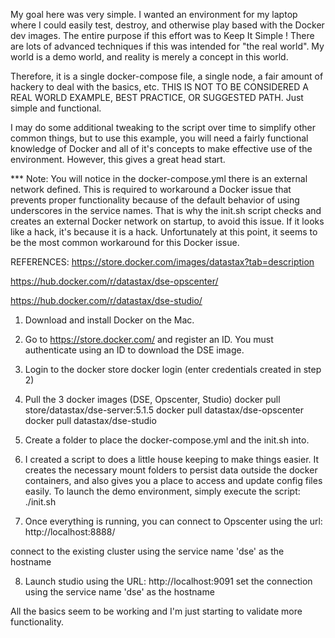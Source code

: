 My goal here was very simple.  I wanted an environment for my laptop where I could easily test, destroy, and otherwise play based with the Docker dev images.  The entire purpose if this effort was to Keep It Simple !  There are lots of advanced techniques if this was intended for "the real world".  My world is a demo world, and reality is merely a concept in this world.

Therefore, it is a single docker-compose file, a single node, a fair amount of hackery to deal with the basics, etc.  THIS IS NOT TO BE CONSIDERED A REAL WORLD EXAMPLE, BEST PRACTICE, OR SUGGESTED PATH.  Just simple and functional.

I may do some additional tweaking to the script over time to simplify other common things, but to use this example, you will need a fairly functional knowledge of Docker and all of it's concepts to make effective use of the environment.  However, this gives a great head start.

*** Note:  You will notice in the docker-compose.yml there is an external network defined.  This is required to workaround a Docker issue that prevents proper functionality because of the default behavior of using underscores in the service names.  That is why the init.sh script checks and creates an external Docker network on startup, to avoid this issue.  If it looks like a hack, it's because it is a hack.  Unfortunately at this point, it seems to be the most common workaround for this Docker issue.

REFERENCES:
https://store.docker.com/images/datastax?tab=description

https://hub.docker.com/r/datastax/dse-opscenter/

https://hub.docker.com/r/datastax/dse-studio/


1) Download and install Docker on the Mac.
2) Go to https://store.docker.com/ and register an ID.  You must authenticate using an ID to download the DSE image.
3) Login to the docker store
	docker login
        (enter credentials created in step 2)
4) Pull the 3 docker images (DSE, Opscenter, Studio)
	docker pull store/datastax/dse-server:5.1.5
        docker pull datastax/dse-opscenter
        docker pull datastax/dse-studio
5) Create a folder to place the docker-compose.yml and the init.sh into.

6) I created a script to does a little house keeping to make things easier.  It creates the necessary mount folders to persist data outside the docker containers, and also gives you a place to access and update config files easily.  To launch the demo environment, simply execute the script:
	./init.sh

7) Once everything is running, you can connect to Opscenter using the url:
	http://localhost:8888/

connect to the existing cluster using the service name 'dse' as the hostname

8) Launch studio using the URL:
	http://localhost:9091
set the connection using the service name 'dse' as the hostname

All the basics seem to be working and I'm just starting to validate more functionality.  
